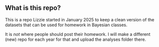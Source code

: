 ## What is this repo?
This is a repo Lizzie started in January 2025 to keep a clean version of the datasets that can be used for homework in Bayesian classes.

It is *not* where people should post their homework. 
I will make a different (new) repo for each year for that and upload the analyses folder there. 
